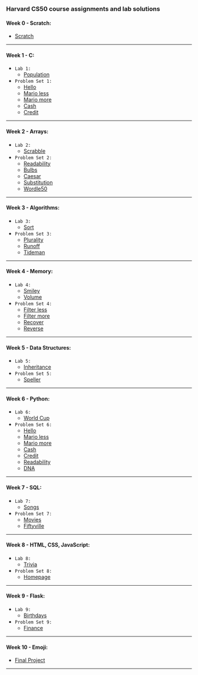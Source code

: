 ### Harvard CS50 course assignments and lab solutions

#### Week 0 - Scratch:

- [Scratch](scratch/Find-the-Dino.sb3)

---

#### Week 1 - C:

- `Lab 1:`
  - [Population](population/population.c)
- `Problem Set 1:`
  - [Hello](hello/hello.c)
  - [Mario less](mario-less/mario.c)
  - [Mario more](mario-more/mario.c)
  - [Cash](cash/cash.c)
  - [Credit](credit/credit.c)

---

#### Week 2 - Arrays:

- `Lab 2:`
  - [Scrabble](scrabble/scrabble.c)
- `Problem Set 2:`
  - [Readability](readability/readability.c)
  - [Bulbs](bulbs/bulbs.c)
  - [Caesar](caesar/caesar.c)
  - [Substitution](substitution/substitution.c)
  - [Wordle50](wordle/wordle.c)

---

#### Week 3 - Algorithms:

- `Lab 3:`
  - [Sort](sort)
- `Problem Set 3:`
  - [Plurality](plurality/plurality.c)
  - [Runoff](runoff/runoff.c)
  - [Tideman](tideman/tideman.c)

---

#### Week 4 - Memory:

- `Lab 4:`
  - [Smiley](smiley/helpers.c)
  - [Volume](volume/volume.c)
- `Problem Set 4:`
  - [Filter less](filter-less/helpers.c)
  - [Filter more](filter-more/helpers.c)
  - [Recover](recover/recover.c)
  - [Reverse](reverse/reverse.c)

---

#### Week 5 - Data Structures:

- `Lab 5:`
  - [Inheritance](inheritance/inheritance.c)
- `Problem Set 5:`
  - [Speller](speller/dictionary.c)

---

#### Week 6 - Python:

- `Lab 6:`
  - [World Cup](worldcup/tournament.py)
- `Problem Set 6:`
  - [Hello](sentimental-hello/hello.py)
  - [Mario less](sentimental-mario-less/mario.py)
  - [Mario more](sentimental-mario-more/mario.py)
  - [Cash](sentimental-cash/cash.py)
  - [Credit](sentimental-credit/credit.py)
  - [Readability](sentimental-readability/readability.py)
  - [DNA](dna/dna.py)

---

#### Week 7 - SQL:

- `Lab 7:`
  - [Songs](songs)
- `Problem Set 7:`
  - [Movies](movies)
  - [Fiftyville](fiftyville)

---

#### Week 8 - HTML, CSS, JavaScript:

- `Lab 8:`
  - [Trivia](trivia)
- `Problem Set 8:`
  - [Homepage](homepage)

---

#### Week 9 - Flask:

- `Lab 9:`
  - [Birthdays](birthdays)
- `Problem Set 9:`
  - [Finance](finance)

---

#### Week 10 - Emoji:

- [Final Project](https://github.com/fekete965/rusty-cauldron-mvc)

---
